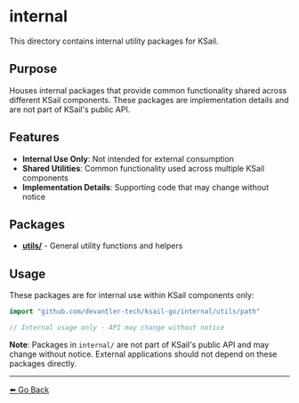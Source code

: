 # internal

This directory contains internal utility packages for KSail.

## Purpose

Houses internal packages that provide common functionality shared across different KSail components. These packages are implementation details and are not part of KSail's public API.

## Features

- **Internal Use Only**: Not intended for external consumption
- **Shared Utilities**: Common functionality used across multiple KSail components
- **Implementation Details**: Supporting code that may change without notice

## Packages

- **[utils/](./utils/README.md)** - General utility functions and helpers

## Usage

These packages are for internal use within KSail components only:

```go
import "github.com/devantler-tech/ksail-go/internal/utils/path"

// Internal usage only - API may change without notice
```

**Note**: Packages in `internal/` are not part of KSail's public API and may change without notice. External applications should not depend on these packages directly.

---

[⬅️ Go Back](../README.md)